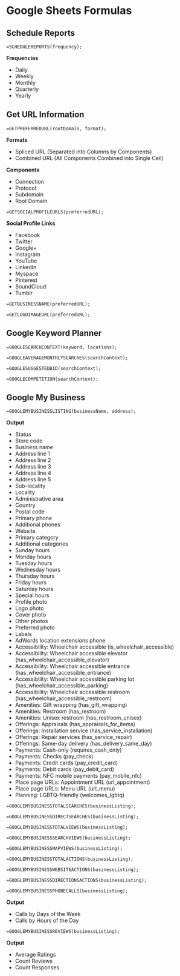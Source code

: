 # Google Sheets Formulas

## Schedule Reports

```=SCHEDULEREPORTS(frequency);```

**Frequencies**

* Daily
* Weekly
* Monthly
* Quarterly
* Yearly

## Get URL Information

```=GETPREFERREDURL(rootDomain, format);```

**Formats**

* Spliced URL (Separated into Columns by Components)
* Combined URL (All Components Combined into Single Cell)

**Components**

* Connection
* Protocol
* Subdomain
* Root Domain

```=GETSOCIALPROFILEURLS(preferredURL);```

**Social Profile Links**

* Facebook
* Twitter
* Google+
* Instagram
* YouTube
* LinkedIn
* Myspace
* Pinterest
* SoundCloud
* Tumblr

```=GETBUSINESSNAME(preferredURL);```

```=GETLOGOIMAGEURL(preferredURL);```

## Google Keyword Planner

```=GOOGLESEARCHCONTEXT(keyword, locations);```

```=GOOGLEAVERAGEMONTHLYSEARCHES(searchContext);```

```=GOOGLESUGGESTEDBID(searchContext);```

```=GOOGLECOMPETITION(searchContext);```

## Google My Business

```=GOOGLEMYBUSINESSLISTING(businessName, address);```

**Output**

* Status
* Store code
* Business name
* Address line 1
* Address line 2
* Address line 3
* Address line 4
* Address line 5
* Sub-locality
* Locality
* Administrative area
* Country
* Postal code
* Primary phone
* Additional phones
* Website
* Primary category
* Additional categories
* Sunday hours
* Monday hours
* Tuesday hours
* Wednesday hours
* Thursday hours
* Friday hours
* Saturday hours
* Special hours
* Profile photo
* Logo photo
* Cover photo
* Other photos
* Preferred photo
* Labels
* AdWords location extensions phone
* Accessibility: Wheelchair accessible (is_wheelchair_accessible)
* Accessibility: Wheelchair accessible elevator (has_wheelchair_accessible_elevator)
* Accessibility: Wheelchair accessible entrance (has_wheelchair_accessible_entrance)
* Accessibility: Wheelchair accessible parking lot (has_wheelchair_accessible_parking)
* Accessibility: Wheelchair accessible restroom (has_wheelchair_accessible_restroom)
* Amenities: Gift wrapping (has_gift_wrapping)
* Amenities: Restroom (has_restroom)
* Amenities: Unisex restroom (has_restroom_unisex)
* Offerings: Appraisals (has_appraisals_for_items)
* Offerings: Installation service (has_service_installation)
* Offerings: Repair services (has_service_repair)
* Offerings: Same-day delivery (has_delivery_same_day)
* Payments: Cash-only (requires_cash_only)
* Payments: Checks (pay_check)
* Payments: Credit cards (pay_credit_card)
* Payments: Debit cards (pay_debit_card)
* Payments: NFC mobile payments (pay_mobile_nfc)
* Place page URLs: Appointment URL (url_appointment)
* Place page URLs: Menu URL (url_menu)
* Planning: LGBTQ-friendly (welcomes_lgbtq)

```=GOOGLEMYBUSINESSTOTALSEARCHES(businessListing);```

```=GOOGLEMYBUSINESSDIRECTSEARCHES(businessListing);```

```=GOOGLEMYBUSINESSTOTALVIEWS(businessListing);```

```=GOOGLEMYBUSINESSSEARCHVIEWS(businessListing);```

```=GOOGLEMYBUSINESSMAPVIEWS(businessListing);```

```=GOOGLEMYBUSINESSTOTALACTIONS(businessListing);```

```=GOOGLEMYBUSINESSWEBSITEACTIONS(businessListing);```

```=GOOGLEMYBUSINESSDIRECTIONSACTIONS(businessListing);```

```=GOOGLEMYBUSINESSPHONECALLS(businessListing);```

**Output**

* Calls by Days of the Week
* Calls by Hours of the Day

```=GOOGLEMYBUSINESSREVIEWS(businessListing);```

**Output**

* Average Ratings
* Count Reviews
* Count Responses
